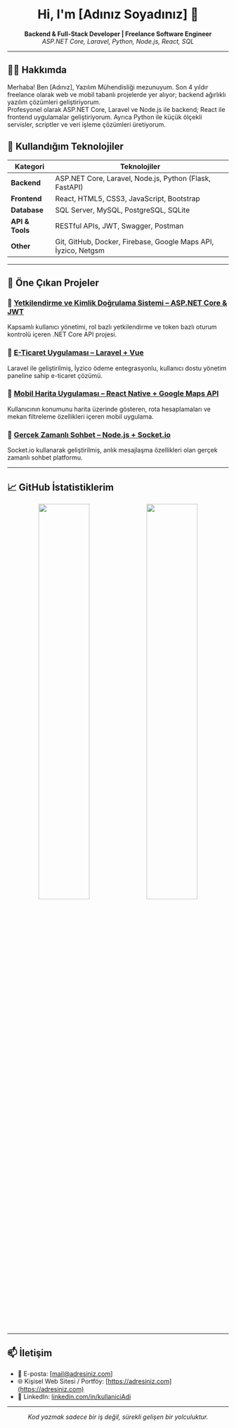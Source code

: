 <h1 align="center">Hi, I'm [Adınız Soyadınız] 👋</h1>

<p align="center">
  <strong>Backend & Full-Stack Developer | Freelance Software Engineer</strong><br>
  <em>ASP.NET Core, Laravel, Python, Node.js, React, SQL</em>
</p>

---

## 🧑‍💻 Hakkımda

Merhaba! Ben [Adınız], Yazılım Mühendisliği mezunuyum. Son 4 yıldır freelance olarak web ve mobil tabanlı projelerde yer alıyor; backend ağırlıklı yazılım çözümleri geliştiriyorum.  
Profesyonel olarak ASP.NET Core, Laravel ve Node.js ile backend; React ile frontend uygulamalar geliştiriyorum. Ayrıca Python ile küçük ölçekli servisler, scriptler ve veri işleme çözümleri üretiyorum.

## 🚀 Kullandığım Teknolojiler

| Kategori     | Teknolojiler |
|--------------|--------------|
| **Backend**  | ASP.NET Core, Laravel, Node.js, Python (Flask, FastAPI) |
| **Frontend** | React, HTML5, CSS3, JavaScript, Bootstrap |
| **Database** | SQL Server, MySQL, PostgreSQL, SQLite |
| **API & Tools** | RESTful APIs, JWT, Swagger, Postman |
| **Other**    | Git, GitHub, Docker, Firebase, Google Maps API, İyzico, Netgsm |

---

## 📂 Öne Çıkan Projeler

### 🔐 [Yetkilendirme ve Kimlik Doğrulama Sistemi – ASP.NET Core & JWT](https://github.com/kullaniciAdi/proje1)
Kapsamlı kullanıcı yönetimi, rol bazlı yetkilendirme ve token bazlı oturum kontrolü içeren .NET Core API projesi.

### 🛒 [E-Ticaret Uygulaması – Laravel + Vue](https://github.com/kullaniciAdi/proje2)
Laravel ile geliştirilmiş, İyzico ödeme entegrasyonlu, kullanıcı dostu yönetim paneline sahip e-ticaret çözümü.

### 📲 [Mobil Harita Uygulaması – React Native + Google Maps API](https://github.com/kullaniciAdi/proje3)
Kullanıcının konumunu harita üzerinde gösteren, rota hesaplamaları ve mekan filtreleme özellikleri içeren mobil uygulama.

### 💬 [Gerçek Zamanlı Sohbet – Node.js + Socket.io](https://github.com/kullaniciAdi/proje4)
Socket.io kullanarak geliştirilmiş, anlık mesajlaşma özellikleri olan gerçek zamanlı sohbet platformu.

---

## 📈 GitHub İstatistiklerim

<p align="center">
  <img src="https://github-readme-stats.vercel.app/api?username=kullaniciAdi&show_icons=true&theme=radical" width="48%" />
  <img src="https://github-readme-streak-stats.herokuapp.com/?user=kullaniciAdi&theme=radical" width="48%" />
</p>

---

## 📫 İletişim

- 📧 E-posta: [mail@adresiniz.com]
- 🌐 Kişisel Web Sitesi / Portföy: [https://adresiniz.com](https://adresiniz.com)
- 💼 LinkedIn: [linkedin.com/in/kullaniciAdi](https://linkedin.com/in/kullaniciAdi)

---

<p align="center">
  <em>Kod yazmak sadece bir iş değil, sürekli gelişen bir yolculuktur.</em>
</p>
